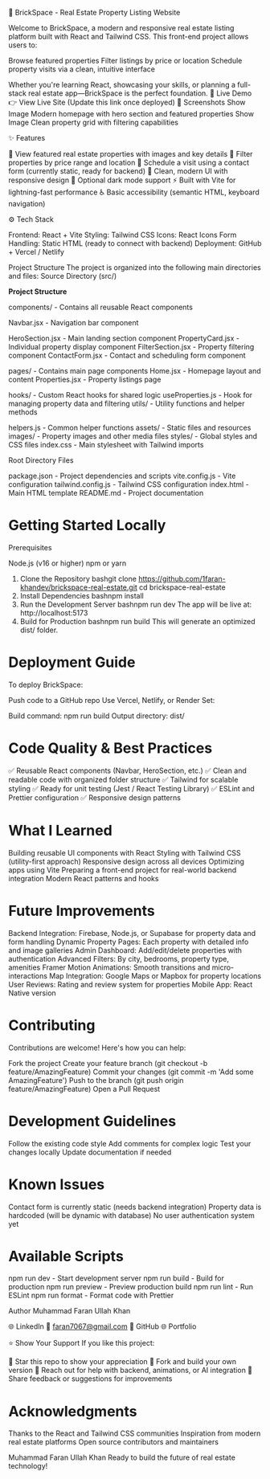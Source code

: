 🧱 BrickSpace - Real Estate Property Listing Website

Welcome to BrickSpace, a modern and responsive real estate listing platform built with React and Tailwind CSS.
This front-end project allows users to:

Browse featured properties
Filter listings by price or location
Schedule property visits via a clean, intuitive interface

Whether you're learning React, showcasing your skills, or planning a full-stack real estate app—BrickSpace is the perfect foundation.
🎯 Live Demo
👉 View Live Site (Update this link once deployed)
📸 Screenshots
Show Image
Modern homepage with hero section and featured properties
Show Image
Clean property grid with filtering capabilities

✨ Features

🏡 View featured real estate properties with images and key details
💸 Filter properties by price range and location
📅 Schedule a visit using a contact form (currently static, ready for backend)
🎨 Clean, modern UI with responsive design
🌙 Optional dark mode support
⚡ Built with Vite for lightning-fast performance
♿ Basic accessibility (semantic HTML, keyboard navigation)


⚙️ Tech Stack

Frontend: React + Vite
Styling: Tailwind CSS
Icons: React Icons
Form Handling: Static HTML (ready to connect with backend)
Deployment: GitHub + Vercel / Netlify


Project Structure
The project is organized into the following main directories and files:
Source Directory (src/)

**Project Structure**


components/ - Contains all reusable React components

Navbar.jsx - Navigation bar component


HeroSection.jsx - Main landing section component
PropertyCard.jsx - Individual property display component
FilterSection.jsx - Property filtering component
ContactForm.jsx - Contact and scheduling form component


pages/ - Contains main page components
Home.jsx - Homepage layout and content
Properties.jsx - Property listings page

hooks/ - Custom React hooks for shared logic
useProperties.js - Hook for managing property data and filtering
utils/ - Utility functions and helper methods

helpers.js - Common helper functions
assets/ - Static files and resources
images/ - Property images and other media files
styles/ - Global styles and CSS files
index.css - Main stylesheet with Tailwind imports

Root Directory Files

package.json - Project dependencies and scripts
vite.config.js - Vite configuration
tailwind.config.js - Tailwind CSS configuration
index.html - Main HTML template
README.md - Project documentation

# Getting Started Locally
Prerequisites

Node.js (v16 or higher)
npm or yarn

1. Clone the Repository
bashgit clone https://github.com/1faran-khandev/brickspace-real-estate.git
cd brickspace-real-estate
2. Install Dependencies
bashnpm install
3. Run the Development Server
bashnpm run dev
The app will be live at: http://localhost:5173
4. Build for Production
bashnpm run build
This will generate an optimized dist/ folder.

# Deployment Guide
To deploy BrickSpace:

Push code to a GitHub repo
Use Vercel, Netlify, or Render
Set:

Build command: npm run build
Output directory: dist/



# Code Quality & Best Practices
✅ Reusable React components (Navbar, HeroSection, etc.)
✅ Clean and readable code with organized folder structure
✅ Tailwind for scalable styling
✅ Ready for unit testing (Jest / React Testing Library)
✅ ESLint and Prettier configuration
✅ Responsive design patterns

# What I Learned

Building reusable UI components with React
Styling with Tailwind CSS (utility-first approach)
Responsive design across all devices
Optimizing apps using Vite
Preparing a front-end project for real-world backend integration
Modern React patterns and hooks


# Future Improvements

 Backend Integration: Firebase, Node.js, or Supabase for property data and form handling
 Dynamic Property Pages: Each property with detailed info and image galleries
 Admin Dashboard: Add/edit/delete properties with authentication
 Advanced Filters: By city, bedrooms, property type, amenities
 Framer Motion Animations: Smooth transitions and micro-interactions
 Map Integration: Google Maps or Mapbox for property locations
 User Reviews: Rating and review system for properties
 Mobile App: React Native version


# Contributing
Contributions are welcome! Here's how you can help:

Fork the project
Create your feature branch (git checkout -b feature/AmazingFeature)
Commit your changes (git commit -m 'Add some AmazingFeature')
Push to the branch (git push origin feature/AmazingFeature)
Open a Pull Request

# Development Guidelines

Follow the existing code style
Add comments for complex logic
Test your changes locally
Update documentation if needed


# Known Issues

Contact form is currently static (needs backend integration)
Property data is hardcoded (will be dynamic with database)
No user authentication system yet


# Available Scripts

npm run dev - Start development server
npm run build - Build for production
npm run preview - Preview production build
npm run lint - Run ESLint
npm run format - Format code with Prettier


Author
Muhammad Faran Ullah Khan

🌐 LinkedIn
📧 faran7067@gmail.com
🐙 GitHub
🌐 Portfolio


⭐ Show Your Support
If you like this project:

🌟 Star this repo to show your appreciation
🍴 Fork and build your own version
📩 Reach out for help with backend, animations, or AI integration
💬 Share feedback or suggestions for improvements


# Acknowledgments

Thanks to the React and Tailwind CSS communities
Inspiration from modern real estate platforms
Open source contributors and maintainers


Muhammad Faran Ullah Khan
Ready to build the future of real estate technology! 
